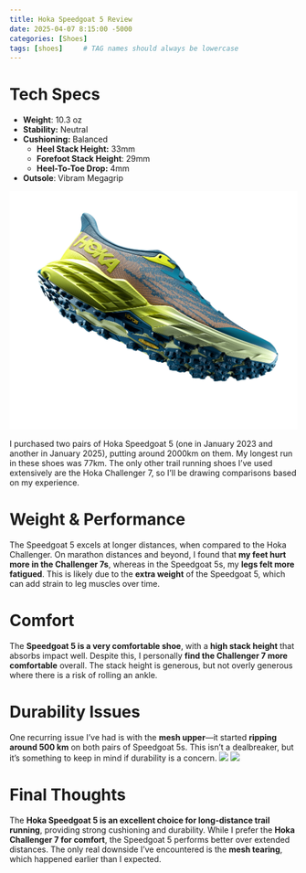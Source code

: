 ```yaml
---
title: Hoka Speedgoat 5 Review
date: 2025-04-07 8:15:00 -5000
categories: [Shoes]
tags: [shoes]     # TAG names should always be lowercase
---
```



# Tech Specs
- **Weight**: 10.3 oz
- **Stability:** Neutral
- **Cushioning:** Balanced
    - **Heel Stack Height:** 33mm
    - **Forefoot Stack Height**: 29mm
    - **Heel-To-Toe Drop:** 4mm
- **Outsole**: Vibram Megagrip

![](/assets/speedgoat5.png)

I purchased two pairs of Hoka Speedgoat 5 (one in January 2023 and another in January 2025), putting around 2000km on them. My longest run in these shoes was 77km. The only other trail running shoes I’ve used extensively are the Hoka Challenger 7, so I’ll be drawing comparisons based on my experience.

# Weight & Performance
The Speedgoat 5 excels at longer distances, when compared to the Hoka Challenger.
On marathon distances and beyond, I found that **my feet hurt more in the Challenger 7s**, whereas in the Speedgoat 5s, my **legs felt more fatigued**. This is likely due to the **extra weight** of the Speedgoat 5, which can add strain to leg muscles over time.

# Comfort
The **Speedgoat 5 is a very comfortable shoe**, with a **high stack height** that absorbs impact well. Despite this, I personally **find the Challenger 7 more comfortable** overall. The stack height is generous, but not overly generous where there is a risk of rolling an ankle.

# Durability Issues
One recurring issue I’ve had is with the **mesh upper**—it started **ripping around 500 km** on both pairs of Speedgoat 5s. This isn’t a dealbreaker, but it’s something to keep in mind if durability is a concern.
![](/assets/speedgoat5-red.jpg)
![](/assets/speedgoat5-white.jpg)

# Final Thoughts
The **Hoka Speedgoat 5 is an excellent choice for long-distance trail running**, providing strong cushioning and durability. While I prefer the **Hoka Challenger 7 for comfort**, the Speedgoat 5 performs better over extended distances. The only real downside I’ve encountered is the **mesh tearing**, which happened earlier than I expected.
